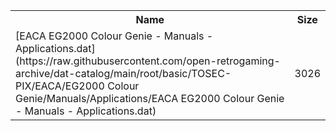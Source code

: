 <table>
<tr><th>Name</th><th>Size</th></tr>
<tr><td>[EACA EG2000 Colour Genie - Manuals - Applications.dat](https://raw.githubusercontent.com/open-retrogaming-archive/dat-catalog/main/root/basic/TOSEC-PIX/EACA/EG2000 Colour Genie/Manuals/Applications/EACA EG2000 Colour Genie - Manuals - Applications.dat)</td><td>3026</td></tr>
</table>
